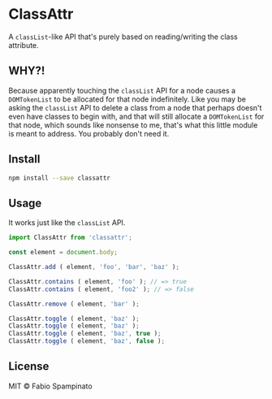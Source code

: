 # ClassAttr

A `classList`-like API that's purely based on reading/writing the class attribute.

## WHY?!

Because apparently touching the `classList` API for a node causes a `DOMTokenList` to be allocated for that node indefinitely. Like you may be asking the `classList` API to delete a class from a node that perhaps doesn't even have classes to begin with, and that will still allocate a `DOMTokenList` for that node, which sounds like nonsense to me, that's what this little module is meant to address. You probably don't need it.

## Install

```sh
npm install --save classattr
```

## Usage

It works just like the `classList` API.

```ts
import ClassAttr from 'classattr';

const element = document.body;

ClassAttr.add ( element, 'foo', 'bar', 'baz' );

ClassAttr.contains ( element, 'foo' ); // => true
ClassAttr.contains ( element, 'foo2' ); // => false

ClassAttr.remove ( element, 'bar' );

ClassAttr.toggle ( element, 'baz' );
ClassAttr.toggle ( element, 'baz' );
ClassAttr.toggle ( element, 'baz', true );
ClassAttr.toggle ( element, 'baz', false );
```

## License

MIT © Fabio Spampinato
